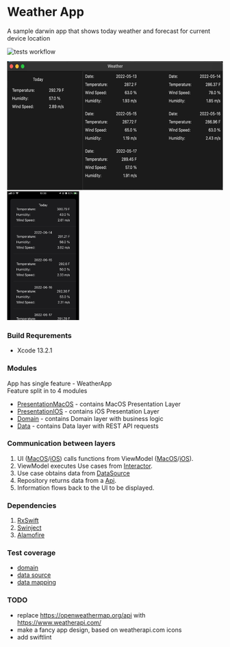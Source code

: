 # Weather App
A sample darwin app that shows today weather and forecast for current device location

![tests workflow](https://github.com/0x384c0/Experiments-DarwinModular/actions/workflows/build-darwin.yml/badge.svg)

<img src="/media/app.jpg" height="300"> <img src="/media/app_ios.jpeg" height="300">

### Build Requrements
- Xcode 13.2.1

### Modules
App has single feature - WeatherApp\
Feature split in to 4 modules
- [PresentationMacOS](/PresentationMacOS) - contains MacOS Presentation Layer
- [PresentationIOS](/PresentationIOS) - contains iOS Presentation Layer
- [Domain](/Domain) - contains Domain layer with business logic
- [Data](/Data) - contains Data layer with REST API requests
  
### Communication between layers

1. UI ([MacOS](/PresentationMacOS/PresentationMacOS/ui/WeatherViewController.swift)/[iOS](/PresentationIOS/PresentationIOS/ui/WeatherView.swift)) calls functions from ViewModel ([MacOS](/PresentationMacOS/PresentationMacOS/ui/WeatherViewModel.swift)/[iOS](/PresentationIOS/PresentationIOS/ui/WeatherViewModel.swift)).
1. ViewModel executes Use cases from [Interactor](/Domain/Sources/Domain/interactors/WeatherInteractorImpl.swift).
1. Use case obtains data from [DataSource](/Data/Sources/Data/datasource/WeatherRemoteDatasourceImpl.swift)
1. Repository returns data from a [Api](/Data/Sources/Data/datasource/api/OpenWeatherMapApi.swift).
1. Information flows back to the UI to be displayed.

### Dependencies

1. [RxSwift](https://github.com/ReactiveX/RxSwift.git)
1. [Swinject](https://github.com/Swinject/Swinject.git)
1. [Alamofire](https://github.com/Alamofire/Alamofire.git)

### Test coverage
- [domain](/Domain/Tests/DomainTests/WeatherInteractorImplTests.swift)
- [data source](/Data/Tests/DataTests/WeatherRemoteDatasourceImplTests.swift)
- [data mapping](/PresentationMacOS/Tests/WeatherDvoTests.swift)

### TODO
- replace https://openweathermap.org/api with https://www.weatherapi.com/
- make a fancy app design, based on weatherapi.com icons
- add swiftlint
